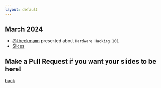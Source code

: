 ```yaml
---
layout: default
---
```


## March 2024

- [@kbeckmann](https://twitter.com/kbeckmann) presented about `Hardware Hacking 101`  
- [Slides](https://docs.google.com/presentation/d/e/2PACX-1vQSqmNe80P7T1_V1yGkH5boyS9V6MvfrHByNagQsCxdCQL2l1rb04nLeIiKWyo3JzPh1gLIzGo1eKaz/pub)

## Make a Pull Request if you want your slides to be here!

[back](/)
